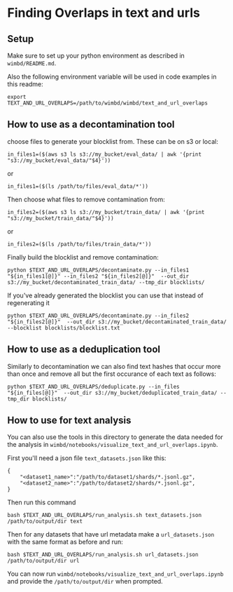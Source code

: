 # Finding Overlaps in text and urls

## Setup
Make sure to set up your python environment as described in `wimbd/README.md`.

Also the following environment variable will be used in code examples in this readme:

```
export TEXT_AND_URL_OVERLAPS=/path/to/wimbd/wimbd/text_and_url_overlaps
```

## How to use as a decontamination tool

choose files to generate your blocklist from. These can be on s3 or local:

```
in_files1=($(aws s3 ls s3://my_bucket/eval_data/ | awk '{print "s3://my_bucket/eval_data/"$4}'))
```
or
```
in_files1=($(ls /path/to/files/eval_data/*'))
```

Then choose what files to remove contamination from:
```
in_files2=($(aws s3 ls s3://my_bucket/train_data/ | awk '{print "s3://my_bucket/train_data/"$4}'))
```
or
```
in_files2=($(ls /path/to/files/train_data/*'))
```

Finally build the blocklist and remove contamination:
```
python $TEXT_AND_URL_OVERLAPS/decontaminate.py --in_files1 "${in_files1[@]}" --in_files2 "${in_files2[@]}"  --out_dir s3://my_bucket/decontaminated_train_data/ --tmp_dir blocklists/
```

If you've already generated the blocklist you can use that instead of regenerating it
```
python $TEXT_AND_URL_OVERLAPS/decontaminate.py --in_files2 "${in_files2[@]}"  --out_dir s3://my_bucket/decontaminated_train_data/ --blocklist blocklists/blocklist.txt
```


## How to use as a deduplication tool
Similarly to decontamination we can also find text hashes that occur more than once and remove all but the first occurance of each text as follows:

```
python $TEXT_AND_URL_OVERLAPS/deduplicate.py --in_files "${in_files[@]}"  --out_dir s3://my_bucket/deduplicated_train_data/ --tmp_dir blocklists/
```


## How to use for text analysis

You can also use the tools in this directory to generate the data needed for the analysis in `wimbd/notebooks/visualize_text_and_url_overlaps.ipynb`.

First you'll need a json file `text_datasets.json` like this:
```
{
    "<dataset1_name>":"/path/to/dataset1/shards/*.jsonl.gz",
    "<dataset2_name>":"/path/to/dataset2/shards/*.jsonl.gz",
}
```

Then run this command
```
bash $TEXT_AND_URL_OVERLAPS/run_analysis.sh text_datasets.json /path/to/output/dir text
```

Then for any datasets that have url metadata make a `url_datasets.json` with the same format as before and run:
```
bash $TEXT_AND_URL_OVERLAPS/run_analysis.sh url_datasets.json /path/to/output/dir url
```

You can now run `wimbd/notebooks/visualize_text_and_url_overlaps.ipynb` and provide the `/path/to/output/dir` when prompted.